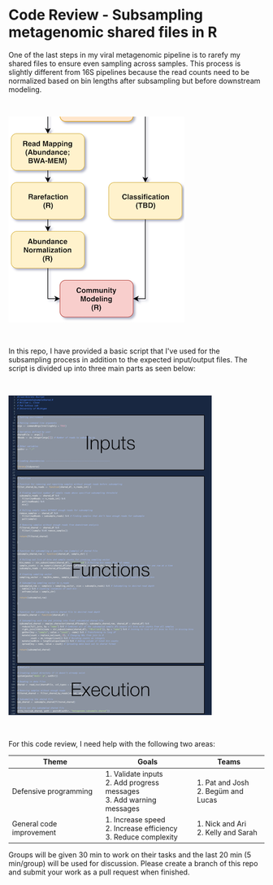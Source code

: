 # Code Review - Subsampling metagenomic shared files in R

One of the last steps in my viral metagenomic pipeline is to rarefy my shared files to ensure even sampling
across samples. This process is slightly different from 16S pipelines because the read counts need to be normalized
based on bin lengths after subsampling but before downstream modeling.

<br />

![Image of pipeline rarefaction steps](images/metagenomePipelineZoomed.png)

<br />

In this repo, I have provided a basic script that I've used for the subsampling process in addition to the
expected input/output files. The script is divided up into three main parts as seen below:

<br />

![Image of pipeline rarefaction steps](images/scriptOutline.png)

<br />

For this code review, I need help with the following two areas:

<table>
<thead>
<tr>
<th>Theme</th>
<th>Goals</th>
<th>Teams</th>
</tr>
</thead>
<tbody>
<tr>
<td>Defensive programming</td>
<td>1. Validate inputs <br> 2. Add progress messages <br> 3. Add warning messages </td>
<td>1. Pat and Josh <br> 2. Begüm and Lucas </td>
</tr>
<tr>
<td>General code improvement</td>
<td>1. Increase speed <br> 2. Increase efficiency <br> 3. Reduce complexity </td>
<td>1. Nick and Ari <br> 2. Kelly and Sarah </td>
</tr>
</tbody>
</table>

Groups will be given 30 min to work on their tasks and the last 20 min (5 min/group) will be used for discussion. Please create a branch of this repo and submit your work as a pull request when finished.

